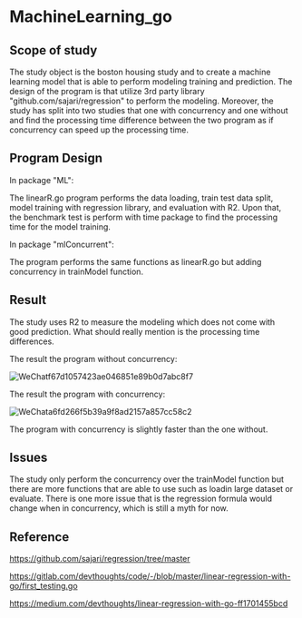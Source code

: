 # MachineLearning_go

## Scope of study

The study object is the boston housing study and to create a machine learning model that is able to perform modeling training and prediction. The design of the program is that utilize 3rd party library "github.com/sajari/regression" to perform the modeling. Moreover, the study has split into two studies that one with concurrency and one without and find the processing time difference between the two program as if concurrency can speed up the processing time.

## Program Design
In package "ML":

The linearR.go program performs the data loading, train test data split, model training with regression library, and evaluation with R2. Upon that, the benchmark test is perform with time package to find the processing time for the model training.

In package "mlConcurrent":

The program performs the same functions as linearR.go but adding concurrency in trainModel function. 

## Result

The study uses R2 to measure the modeling which does not come with good prediction. 
What should really mention is the processing time differences. 

The result the program without concurrency:

![WeChatf67d1057423ae046851e89b0d7abc8f7](https://github.com/Happpppppkk/MachineLearning_go/assets/84537515/5f39be29-0963-4d71-b4d6-e065fa289458)

The result the program with concurrency:

![WeChata6fd266f5b39a9f8ad2157a857cc58c2](https://github.com/Happpppppkk/MachineLearning_go/assets/84537515/380f411b-95bb-406f-9650-9ce850bdf410)


The program with concurrency is slightly faster than the one without.

## Issues

The study only perform the concurrency over the trainModel function but there are more functions that are able to use such as loadin large dataset or evaluate. There is one more issue that is the regression formula would change when in concurrency, which is still a myth for now.

## Reference

https://github.com/sajari/regression/tree/master

https://gitlab.com/devthoughts/code/-/blob/master/linear-regression-with-go/first_testing.go

https://medium.com/devthoughts/linear-regression-with-go-ff1701455bcd

